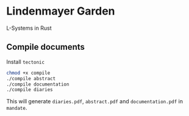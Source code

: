 # Lindenmayer Garden

L-Systems in Rust

## Compile documents
Install `tectonic`
```bash
chmod +x compile
./compile abstract
./compile documentation
./compile diaries
```
This will generate `diaries.pdf`, `abstract.pdf`
and `documentation.pdf` in `mandate`.